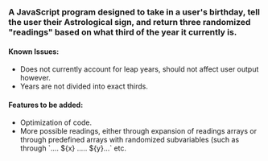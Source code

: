 ### A JavaScript program designed to take in a user's birthday, tell the user their Astrological sign, and return three randomized "readings" based on what third of the year it currently is. 

#### Known Issues:
* Does not currently account for leap years, should not affect user output however.
* Years are not divided into exact thirds.

#### Features to be added:
* Optimization of code.
* More possible readings, either through expansion of readings arrays or through predefined arrays with randomized subvariables (such as through \`.... ${x} ..... ${y}...\` etc.
